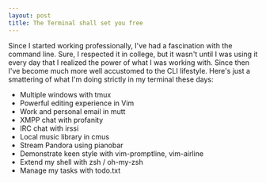 ```yaml
---
layout: post
title: The Terminal shall set you free
---
```


Since I started working professionally, I've had a fascination with the command line. Sure, I respected it in college, but it wasn't until I was using it every day that I realized the power of what I was working with.  Since then I've become much more well accustomed to the CLI lifestyle. Here's just a smattering of what I'm doing strictly in my terminal these days:

- Multiple windows with tmux
- Powerful editing experience in Vim
- Work and personal email in mutt
- XMPP chat with profanity
- IRC chat with irssi
- Local music library in cmus
- Stream Pandora using pianobar
- Demonstrate keen style with vim-promptline, vim-airline
- Extend my shell with zsh / oh-my-zsh
- Manage my tasks with todo.txt

